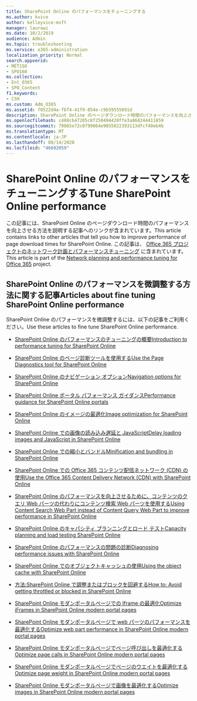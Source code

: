 ```yaml
---
title: SharePoint Online のパフォーマンスをチューニングする
ms.author: kvice
author: kelleyvice-msft
manager: laurawi
ms.date: 10/2/2019
audience: Admin
ms.topic: troubleshooting
ms.service: o365-administration
localization_priority: Normal
search.appverid:
- MET150
- SPO160
ms.collection:
- Ent_O365
- SPO_Content
f1.keywords:
- CSH
ms.custom: Adm_O365
ms.assetid: f0522d4a-fbf4-41f9-854e-c9b59555091d
description: SharePoint Online のページダウンロード時間のパフォーマンスを向上させる方法を説明する、他の記事へのリンクが含まれています。
ms.openlocfilehash: c488cb47205c8f250494420ffe3a068244411859
ms.sourcegitcommit: 79065e72c0799064e9055022393113dfcf40eb4b
ms.translationtype: MT
ms.contentlocale: ja-JP
ms.lasthandoff: 08/14/2020
ms.locfileid: "46692059"
---
```

# <a name="tune-sharepoint-online-performance"></a><span data-ttu-id="017fd-103">SharePoint Online のパフォーマンスをチューニングする</span><span class="sxs-lookup"><span data-stu-id="017fd-103">Tune SharePoint Online performance</span></span>

<span data-ttu-id="017fd-104">この記事には、SharePoint Online のページダウンロード時間のパフォーマンスを向上させる方法を説明する記事へのリンクが含まれています。</span><span class="sxs-lookup"><span data-stu-id="017fd-104">This article contains links to other articles that tell you how to improve performance of page download times for SharePoint Online.</span></span> <span data-ttu-id="017fd-105">この記事は、 [Office 365 プロジェクトのネットワーク計画とパフォーマンスチューニング](https://aka.ms/tune) に含まれています。</span><span class="sxs-lookup"><span data-stu-id="017fd-105">This article is part of the [Network planning and performance tuning for Office 365](https://aka.ms/tune) project.</span></span>

## <a name="articles-about-fine-tuning-sharepoint-online-performance"></a><span data-ttu-id="017fd-106">SharePoint Online のパフォーマンスを微調整する方法に関する記事</span><span class="sxs-lookup"><span data-stu-id="017fd-106">Articles about fine tuning SharePoint Online performance</span></span>

<span data-ttu-id="017fd-107">SharePoint Online のパフォーマンスを微調整するには、以下の記事をご利用ください。</span><span class="sxs-lookup"><span data-stu-id="017fd-107">Use these articles to fine tune SharePoint Online performance.</span></span>
  
- [<span data-ttu-id="017fd-108">SharePoint Online のパフォーマンスのチューニングの概要</span><span class="sxs-lookup"><span data-stu-id="017fd-108">Introduction to performance tuning for SharePoint Online</span></span>](introduction-to-performance-tuning-for-sharepoint-online.md)

- [<span data-ttu-id="017fd-109">SharePoint Online のページ診断ツールを使用する</span><span class="sxs-lookup"><span data-stu-id="017fd-109">Use the Page Diagnostics tool for SharePoint Online</span></span>](page-diagnostics-for-spo.md)

- [<span data-ttu-id="017fd-110">SharePoint Online のナビゲーション オプション</span><span class="sxs-lookup"><span data-stu-id="017fd-110">Navigation options for SharePoint Online</span></span>](navigation-options-for-sharepoint-online.md)

- [<span data-ttu-id="017fd-111">SharePoint Online ポータル パフォーマンス ガイダンス</span><span class="sxs-lookup"><span data-stu-id="017fd-111">Performance guidance for SharePoint Online portals</span></span>](https://docs.microsoft.com/sharepoint/dev/solution-guidance/portal-performance)

- [<span data-ttu-id="017fd-112">SharePoint Online のイメージの最適化</span><span class="sxs-lookup"><span data-stu-id="017fd-112">Image optimization for SharePoint Online</span></span>](image-optimization-for-sharepoint-online.md)

- [<span data-ttu-id="017fd-113">SharePoint Online での画像の読み込み遅延と JavaScript</span><span class="sxs-lookup"><span data-stu-id="017fd-113">Delay loading images and JavaScript in SharePoint Online</span></span>](delay-loading-images-and-javascript-in-sharepoint-online.md)

- [<span data-ttu-id="017fd-114">SharePoint Online での縮小とバンドル</span><span class="sxs-lookup"><span data-stu-id="017fd-114">Minification and bundling in SharePoint Online</span></span>](minification-and-bundling-in-sharepoint-online.md)

- [<span data-ttu-id="017fd-115">SharePoint Online での Office 365 コンテンツ配信ネットワーク (CDN) の使用</span><span class="sxs-lookup"><span data-stu-id="017fd-115">Use the Office 365 Content Delivery Network (CDN) with SharePoint Online</span></span>](use-microsoft-365-cdn-with-spo.md)

- [<span data-ttu-id="017fd-116">SharePoint Online のパフォーマンスを向上させるために、コンテンツのクエリ Web パーツの代わりにコンテンツ検索 Web パーツを使用する</span><span class="sxs-lookup"><span data-stu-id="017fd-116">Using Content Search Web Part instead of Content Query Web Part to improve performance in SharePoint Online</span></span>](using-content-search-web-part-instead-of-content-query-web-part-to-improve-perfo.md)

- [<span data-ttu-id="017fd-117">SharePoint Online のキャパシティ プランニングとロード テスト</span><span class="sxs-lookup"><span data-stu-id="017fd-117">Capacity planning and load testing SharePoint Online</span></span>](capacity-planning-and-load-testing-sharepoint-online.md)

- [<span data-ttu-id="017fd-118">SharePoint Online のパフォーマンスの問題の診断</span><span class="sxs-lookup"><span data-stu-id="017fd-118">Diagnosing performance issues with SharePoint Online</span></span>](diagnosing-performance-issues-with-sharepoint-online.md)

- [<span data-ttu-id="017fd-119">SharePoint Online でのオブジェクトキャッシュの使用</span><span class="sxs-lookup"><span data-stu-id="017fd-119">Using the object cache with SharePoint Online</span></span>](using-the-object-cache-with-sharepoint-online.md)

- [<span data-ttu-id="017fd-120">方法:SharePoint Online で調整またはブロックを回避する</span><span class="sxs-lookup"><span data-stu-id="017fd-120">How to: Avoid getting throttled or blocked in SharePoint Online</span></span>](https://msdn.microsoft.com/library/office/dn889829.aspx)

- [<span data-ttu-id="017fd-121">SharePoint Online モダンポータルページでの Iframe の最適化</span><span class="sxs-lookup"><span data-stu-id="017fd-121">Optimize iFrames in SharePoint Online modern portal pages</span></span>](modern-iframe-optimization.md)

- [<span data-ttu-id="017fd-122">SharePoint Online モダンポータルページで web パーツのパフォーマンスを最適化する</span><span class="sxs-lookup"><span data-stu-id="017fd-122">Optimize web part performance in SharePoint Online modern portal pages</span></span>](modern-web-part-optimization.md)

- [<span data-ttu-id="017fd-123">SharePoint Online モダンポータルページでページ呼び出しを最適化する</span><span class="sxs-lookup"><span data-stu-id="017fd-123">Optimize page calls in SharePoint Online modern portal pages</span></span>](modern-page-call-optimization.md)

- [<span data-ttu-id="017fd-124">SharePoint Online モダンポータルページでページのウエイトを最適化する</span><span class="sxs-lookup"><span data-stu-id="017fd-124">Optimize page weight in SharePoint Online modern portal pages</span></span>](modern-page-weight-optimization.md)

- [<span data-ttu-id="017fd-125">SharePoint Online モダンポータルページで画像を最適化する</span><span class="sxs-lookup"><span data-stu-id="017fd-125">Optimize images in SharePoint Online modern portal pages</span></span>](modern-image-optimization.md)
